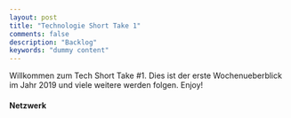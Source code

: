 ```yaml
---
layout: post
title: "Technologie Short Take 1"
comments: false
description: "Backlog"
keywords: "dummy content"
---
```


Willkommen zum Tech Short Take #1. Dies ist der erste Wochenueberblick im Jahr 2019 und viele weitere werden folgen. Enjoy! 

#### Netzwerk
